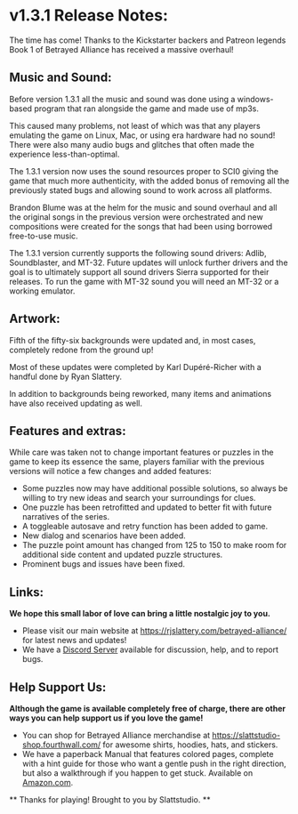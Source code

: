 # v1.3.1 Release Notes:
The time has come! Thanks to the Kickstarter backers and Patreon legends Book 1 of Betrayed Alliance has received a massive overhaul!

## Music and Sound:
Before version 1.3.1 all the music and sound was done using a windows-based program that ran alongside the game and made use of mp3s.

This caused many problems, not least of which was that any players emulating the game on Linux, Mac, or using era hardware had no sound! There were also many audio bugs and glitches that often made the experience less-than-optimal.

The 1.3.1 version now uses the sound resources proper to SCI0 giving the game that much more authenticity, with the added bonus of removing all the previously stated bugs and allowing sound to work across all platforms.

Brandon Blume was at the helm for the music and sound overhaul and all the original songs in the previous version were orchestrated and new compositions were created for the songs that had been using borrowed free-to-use music.

The 1.3.1 version currently supports the following sound drivers: Adlib, Soundblaster, and MT-32. Future updates will unlock further drivers and the goal is to ultimately support all sound drivers Sierra supported for their releases. To run the game with MT-32 sound you will need an MT-32 or a working emulator.

## Artwork:
Fifth of the fifty-six backgrounds were updated and, in most cases, completely redone from the ground up!

Most of these updates were completed by Karl Dupéré-Richer with a handful done by Ryan Slattery.

In addition to backgrounds being reworked, many items and animations have also received updating as well.

## Features and extras:
While care was taken not to change important features or puzzles in the game to keep its essence the same, players familiar with the previous versions will notice a few changes and added features:

- Some puzzles now may have additional possible solutions, so always be willing to try new ideas and search your surroundings for clues.
- One puzzle has been retrofitted and updated to better fit with future narratives of the series.
- A toggleable autosave and retry function has been added to game.
- New dialog and scenarios have been added.
- The puzzle point amount has changed from 125 to 150 to make room for additional side content and updated puzzle structures.
- Prominent bugs and issues have been fixed.

## Links:
**We hope this small labor of love can bring a little nostalgic joy to you.**
* Please visit our main website at https://rjslattery.com/betrayed-alliance/ for latest news and updates!
* We have a [Discord Server](https://discord.gg/Rh62gD2uUG "Discord Server") available for discussion, help, and to report bugs.

## Help Support Us:
**Although the game is available completely free of charge, there are other ways you can help support us if you love the game!**

* You can shop for Betrayed Alliance merchandise at https://slattstudio-shop.fourthwall.com/ for awesome shirts, hoodies, hats, and stickers.
* We have a paperback Manual that features colored pages, complete with a hint guide for those who want a gentle push in the right direction, but also a walkthrough if you happen to get stuck. Available on [Amazon.com](https://www.amazon.com/Betrayed-Alliance-Book-1-Manual/dp/B0CWT6QVJQ "Amazon.com").

** Thanks for playing! Brought to you by Slattstudio. **
